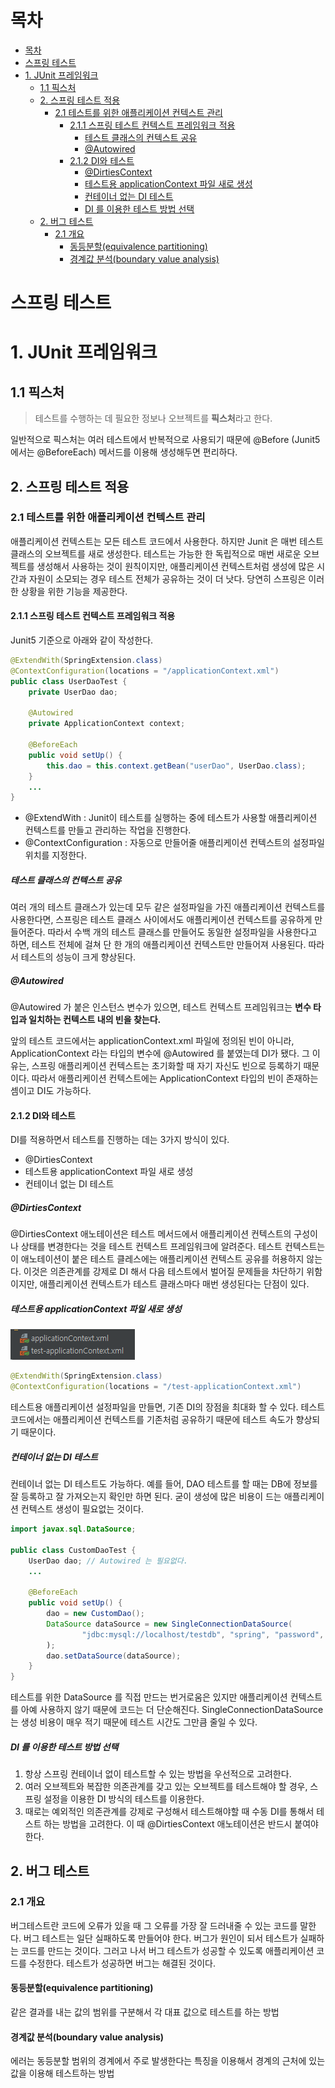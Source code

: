# 목차

- [목차](#목차)
- [스프링 테스트](#스프링-테스트)
- [1. JUnit 프레임워크](#1-junit-프레임워크)
  - [1.1 픽스처](#11-픽스처)
  - [2. 스프링 테스트 적용](#2-스프링-테스트-적용)
    - [2.1 테스트를 위한 애플리케이션 컨텍스트 관리](#21-테스트를-위한-애플리케이션-컨텍스트-관리)
      - [2.1.1 스프링 테스트 컨텍스트 프레임워크 적용](#211-스프링-테스트-컨텍스트-프레임워크-적용)
        - [테스트 클래스의 컨텍스트 공유](#테스트-클래스의-컨텍스트-공유)
        - [@Autowired](#autowired)
      - [2.1.2 DI와 테스트](#212-di와-테스트)
        - [@DirtiesContext](#dirtiescontext)
        - [테스트용 applicationContext 파일 새로 생성](#테스트용-applicationcontext-파일-새로-생성)
        - [컨테이너 없는 DI 테스트](#컨테이너-없는-di-테스트)
        - [DI 를 이용한 테스트 방법 선택](#di-를-이용한-테스트-방법-선택)
  - [2. 버그 테스트](#2-버그-테스트)
    - [2.1 개요](#21-개요)
      - [동등분할(equivalence partitioning)](#동등분할equivalence-partitioning)
      - [경계값 분석(boundary value analysis)](#경계값-분석boundary-value-analysis)

# 스프링 테스트

# 1. JUnit 프레임워크

## 1.1 픽스처

> 테스트를 수행하는 데 필요한 정보나 오브젝트를 **픽스처**라고 한다.

일반적으로 픽스처는 여러 테스트에서 반복적으로 사용되기 때문에 @Before (Junit5 에서는 @BeforeEach)
메서드를 이용해 생성해두면 편리하다.

## 2. 스프링 테스트 적용

### 2.1 테스트를 위한 애플리케이션 컨텍스트 관리

애플리케이션 컨텍스트는 모든 테스트 코드에서 사용한다.
하지만 Junit 은 매번 테스트 클래스의 오브젝트를 새로 생성한다.
테스트는 가능한 한 독립적으로 매번 새로운 오브젝트를 생성해서 사용하는 것이 원칙이지만,
애플리케이션 컨텍스트처럼 생성에 많은 시간과 자원이 소모되는 경우 테스트 전체가 공유하는 것이 더 낫다.
당연히 스프링은 이러한 상황을 위한 기능을 제공한다.

#### 2.1.1 스프링 테스트 컨텍스트 프레임워크 적용

Junit5 기준으로 아래와 같이 작성한다.

```java
@ExtendWith(SpringExtension.class)
@ContextConfiguration(locations = "/applicationContext.xml")
public class UserDaoTest {
    private UserDao dao;

    @Autowired
    private ApplicationContext context;

    @BeforeEach
    public void setUp() {
        this.dao = this.context.getBean("userDao", UserDao.class);
    }
    ...
}
```

- @ExtendWith : Junit이 테스트를 실행하는 중에 테스트가 사용할 애플리케이션 컨텍스트를 만들고 관리하는 작업을 진행한다.
- @ContextConfiguration : 자동으로 만들어줄 애플리케이션 컨텍스트의 설정파일 위치를 지정한다.

##### 테스트 클래스의 컨텍스트 공유

여러 개의 테스트 클래스가 있는데 모두 같은 설정파일을 가진 애플리케이션 컨텍스트를 사용한다면,
스프링은 테스트 클래스 사이에서도 애플리케이션 컨텍스트를 공유하게 만들어준다.
따라서 수백 개의 테스트 클래스를 만들어도 동일한 설정파일을 사용한다고 하면,
테스트 전체에 걸쳐 단 한 개의 애플리케이션 컨텍스트만 만들어져 사용된다.
따라서 테스트의 성능이 크게 향상된다.

##### @Autowired

@Autowired 가 붙은 인스턴스 변수가 있으면, 테스트 컨텍스트 프레임워크는 **변수 타입과 일치하는
컨텍스트 내의 빈을 찾는다.**

앞의 테스트 코드에서는 applicationContext.xml 파일에 정의된 빈이 아니라,
ApplicationContext 라는 타입의 변수에 @Autowired 를 붙였는데 DI가 됐다.
그 이유는, 스프링 애플리케이션 컨텍스트는 초기화할 때 자기 자신도 빈으로 등록하기 때문이다.
따라서 애플리케이션 컨텍스트에는 ApplicationContext 타입의 빈이 존재하는 셈이고 DI도 가능하다.

#### 2.1.2 DI와 테스트

DI를 적용하면서 테스트를 진행하는 데는 3가지 방식이 있다.

- @DirtiesContext
- 테스트용 applicationContext 파일 새로 생성
- 컨테이너 없는 DI 테스트

##### @DirtiesContext

@DirtiesContext 애노테이션은 테스트 메서드에서 애플리케이션 컨텍스트의 구성이나 상태를 변경한다는 것을 테스트 컨텍스트 프레임워크에 알려준다.
테스트 컨텍스트는 이 애노테이션이 붙은 테스트 클레스에는 애플리케이션 컨텍스트 공유를 허용하지 않는다.
이것은 의존관계를 강제로 DI 해서 다음 테스트에서 벌어질 문제들을 차단하기 위함이지만,
애플리케이션 컨텍스트가 테스트 클래스마다 매번 생성된다는 단점이 있다.

##### 테스트용 applicationContext 파일 새로 생성

![img_2.png](image1/img_2.png)

```java
@ExtendWith(SpringExtension.class)
@ContextConfiguration(locations = "/test-applicationContext.xml")
```

테스트용 애플리케이션 설정파일을 만들면, 기존 DI의 장점을 최대화 할 수 있다.
테스트 코드에서는 애플리케이션 컨텍스트를 기존처럼 공유하기 때문에 테스트 속도가 향상되기 때문이다.

##### 컨테이너 없는 DI 테스트

컨테이너 없는 DI 테스트도 가능하다.
예를 들어, DAO 테스트를 할 때는 DB에 정보를 잘 등록하고 잘 가져오는지 확인만 하면 된다.
굳이 생성에 많은 비용이 드는 애플리케이션 컨텍스트 생성이 필요없는 것이다.

```java
import javax.sql.DataSource;

public class CustomDaoTest {
    UserDao dao; // Autowired 는 필요없다.
    ...

    @BeforeEach
    public void setUp() {
        dao = new CustomDao();
        DataSource dataSource = new SingleConnectionDataSource(
                "jdbc:mysql://localhost/testdb", "spring", "password", true);
        );
        dao.setDataSource(dataSource);
    }
}
```

테스트를 위한 DataSource 를 직접 만드는 번거로움은 있지만 애플리케이션 컨텍스트를 아예 사용하지 않기 때문에 코드는 더 단순해진다.
SingleConnectionDataSource 는 생성 비용이 매우 적기 때문에 테스트 시간도 그만큼 줄일 수 있다.

##### DI 를 이용한 테스트 방법 선택

1. 항상 스프링 컨테이너 없이 테스트할 수 있는 방법을 우선적으로 고려한다.
2. 여러 오브젝트와 복잡한 의존관계를 갖고 있는 오브젝트를 테스트해야 할 경우, 스프링 설정을 이용한 DI 방식의 테스트를 이용한다.
3. 때로는 예외적인 의존관계를 강제로 구성해서 테스트해야할 때 수동 DI를 통해서 테스트 하는 방법을 고려한다. 
이 때 @DirtiesContext 애노테이션은 반드시 붙여야 한다.

## 2. 버그 테스트

### 2.1 개요

버그테스트란 코드에 오류가 있을 때 그 오류를 가장 잘 드러내줄 수 있는 코드를 말한다.
버그 테스트는 일단 실패하도록 만들어야 한다. 버그가 원인이 되서 테스트가 실패하는 코드를 만드는 것이다.
그러고 나서 버그 테스트가 성공할 수 있도록 애플리케이션 코드를 수정한다.
테스트가 성공하면 버그는 해결된 것이다.

#### 동등분할(equivalence partitioning)

같은 결과를 내는 값의 범위를 구분해서 각 대표 값으로 테스트를 하는 방법

#### 경계값 분석(boundary value analysis)

에러는 동등분할 범위의 경계에서 주로 발생한다는 특징을 이용해서 경계의 근처에 있는 값을 이용해 테스트하는 방법